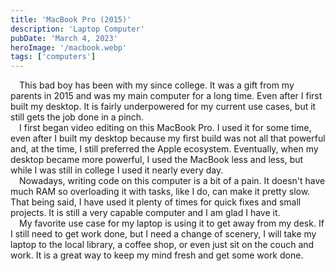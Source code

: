 ```yaml
---
title: 'MacBook Pro (2015)'
description: 'Laptop Computer'
pubDate: 'March 4, 2023'
heroImage: '/macbook.webp'
tags: ['computers']
---
```


&emsp;This bad boy has been with my since college. It was a gift from my parents in 2015 and was my main computer for a long time. Even after I first built my desktop. It is fairly underpowered for my current use cases, but it still gets the job done in a pinch.
<br />
&emsp;I first began video editing on this MacBook Pro. I used it for some time, even after I built my desktop because my first build was not all that powerful and, at the time, I still preferred the Apple ecosystem. Eventually, when my desktop became more powerful, I used the MacBook less and less, but while I was still in college I used it nearly every day.
<br />
&emsp;Nowadays, writing code on this computer is a bit of a pain. It doesn't have much RAM so overloading it with tasks, like I do, can make it pretty slow. That being said, I have used it plenty of times for quick fixes and small projects. It is still a very capable computer and I am glad I have it.
<br />
&emsp;My favorite use case for my laptop is using it to get away from my desk. If I still need to get work done, but I need a change of scenery, I will take my laptop to the local library, a coffee shop, or even just sit on the couch and work. It is a great way to keep my mind fresh and get some work done.
